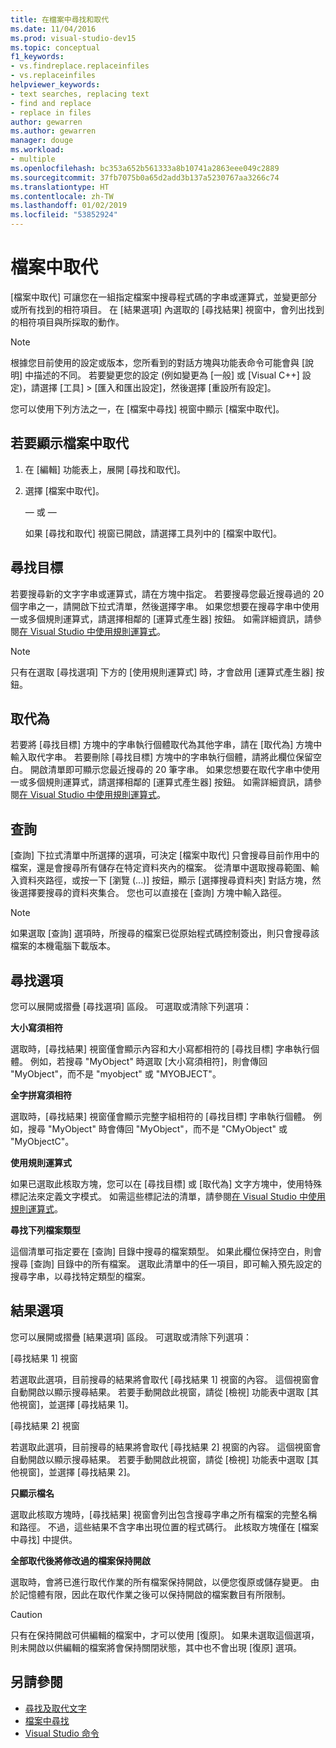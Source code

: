 ```yaml
---
title: 在檔案中尋找和取代
ms.date: 11/04/2016
ms.prod: visual-studio-dev15
ms.topic: conceptual
f1_keywords:
- vs.findreplace.replaceinfiles
- vs.replaceinfiles
helpviewer_keywords:
- text searches, replacing text
- find and replace
- replace in files
author: gewarren
ms.author: gewarren
manager: douge
ms.workload:
- multiple
ms.openlocfilehash: bc353a652b561333a8b10741a2863eee049c2889
ms.sourcegitcommit: 37fb7075b0a65d2add3b137a5230767aa3266c74
ms.translationtype: HT
ms.contentlocale: zh-TW
ms.lasthandoff: 01/02/2019
ms.locfileid: "53852924"
---
```

# <a name="replace-in-files"></a>檔案中取代

[檔案中取代] 可讓您在一組指定檔案中搜尋程式碼的字串或運算式，並變更部分或所有找到的相符項目。 在 [結果選項] 內選取的 [尋找結果] 視窗中，會列出找到的相符項目與所採取的動作。

> [!NOTE]
> 根據您目前使用的設定或版本，您所看到的對話方塊與功能表命令可能會與 [說明] 中描述的不同。 若要變更您的設定 (例如變更為 [一般] 或 [Visual C++] 設定)，請選擇 [工具] > [匯入和匯出設定]，然後選擇 [重設所有設定]。

您可以使用下列方法之一，在 [檔案中尋找] 視窗中顯示 [檔案中取代]。

## <a name="to-display-replace-in-files"></a>若要顯示檔案中取代

1. 在 [編輯] 功能表上，展開 [尋找和取代]。

2. 選擇 [檔案中取代]。

   — 或 —

   如果 [尋找和取代] 視窗已開啟，請選擇工具列中的 [檔案中取代]。

## <a name="find-what"></a>尋找目標

若要搜尋新的文字字串或運算式，請在方塊中指定。 若要搜尋您最近搜尋過的 20 個字串之一，請開啟下拉式清單，然後選擇字串。 如果您想要在搜尋字串中使用一或多個規則運算式，請選擇相鄰的 [運算式產生器] 按鈕。 如需詳細資訊，請參閱[在 Visual Studio 中使用規則運算式](../ide/using-regular-expressions-in-visual-studio.md)。

> [!NOTE]
> 只有在選取 [尋找選項] 下方的 [使用規則運算式] 時，才會啟用 [運算式產生器] 按鈕。

## <a name="replace-with"></a>取代為

若要將 [尋找目標] 方塊中的字串執行個體取代為其他字串，請在 [取代為] 方塊中輸入取代字串。 若要刪除 [尋找目標] 方塊中的字串執行個體，請將此欄位保留空白。 開啟清單即可顯示您最近搜尋的 20 筆字串。 如果您想要在取代字串中使用一或多個規則運算式，請選擇相鄰的 [運算式產生器] 按鈕。 如需詳細資訊，請參閱[在 Visual Studio 中使用規則運算式](../ide/using-regular-expressions-in-visual-studio.md)。

## <a name="look-in"></a>查詢

[查詢] 下拉式清單中所選擇的選項，可決定 [檔案中取代] 只會搜尋目前作用中的檔案，還是會搜尋所有儲存在特定資料夾內的檔案。 從清單中選取搜尋範圍、輸入資料夾路徑，或按一下 [瀏覽 (...)] 按鈕，顯示 [選擇搜尋資料夾] 對話方塊，然後選擇要搜尋的資料夾集合。 您也可以直接在 [查詢] 方塊中輸入路徑。

> [!NOTE]
> 如果選取 [查詢] 選項時，所搜尋的檔案已從原始程式碼控制簽出，則只會搜尋該檔案的本機電腦下載版本。

## <a name="find-options"></a>尋找選項

您可以展開或摺疊 [尋找選項] 區段。 可選取或清除下列選項：

**大小寫須相符**

選取時，[尋找結果] 視窗僅會顯示內容和大小寫都相符的 [尋找目標] 字串執行個體。 例如，若搜尋 "MyObject" 時選取 [大小寫須相符]，則會傳回 "MyObject"，而不是 "myobject" 或 "MYOBJECT"。

**全字拼寫須相符**

選取時，[尋找結果] 視窗僅會顯示完整字組相符的 [尋找目標] 字串執行個體。 例如，搜尋 "MyObject" 時會傳回 "MyObject"，而不是 "CMyObject" 或 "MyObjectC"。

**使用規則運算式**

如果已選取此核取方塊，您可以在 [尋找目標] 或 [取代為] 文字方塊中，使用特殊標記法來定義文字模式。 如需這些標記法的清單，請參閱[在 Visual Studio 中使用規則運算式](../ide/using-regular-expressions-in-visual-studio.md)。

**尋找下列檔案類型**

這個清單可指定要在 [查詢] 目錄中搜尋的檔案類型。 如果此欄位保持空白，則會搜尋 [查詢] 目錄中的所有檔案。 選取此清單中的任一項目，即可輸入預先設定的搜尋字串，以尋找特定類型的檔案。

## <a name="result-options"></a>結果選項

您可以展開或摺疊 [結果選項] 區段。 可選取或清除下列選項：

[尋找結果 1] 視窗

若選取此選項，目前搜尋的結果將會取代 [尋找結果 1] 視窗的內容。 這個視窗會自動開啟以顯示搜尋結果。 若要手動開啟此視窗，請從 [檢視] 功能表中選取 [其他視窗]，並選擇 [尋找結果 1]。

[尋找結果 2] 視窗

若選取此選項，目前搜尋的結果將會取代 [尋找結果 2] 視窗的內容。 這個視窗會自動開啟以顯示搜尋結果。 若要手動開啟此視窗，請從 [檢視] 功能表中選取 [其他視窗]，並選擇 [尋找結果 2]。

**只顯示檔名**

選取此核取方塊時，[尋找結果] 視窗會列出包含搜尋字串之所有檔案的完整名稱和路徑。 不過，這些結果不含字串出現位置的程式碼行。 此核取方塊僅在 [檔案中尋找] 中提供。

**全部取代後將修改過的檔案保持開啟**

選取時，會將已進行取代作業的所有檔案保持開啟，以便您復原或儲存變更。 由於記憶體有限，因此在取代作業之後可以保持開啟的檔案數目有所限制。

> [!CAUTION]
> 只有在保持開啟可供編輯的檔案中，才可以使用 [復原]。 如果未選取這個選項，則未開啟以供編輯的檔案將會保持關閉狀態，其中也不會出現 [復原] 選項。

## <a name="see-also"></a>另請參閱

- [尋找及取代文字](../ide/finding-and-replacing-text.md)
- [檔案中尋找](../ide/find-in-files.md)
- [Visual Studio 命令](../ide/reference/visual-studio-commands.md)

